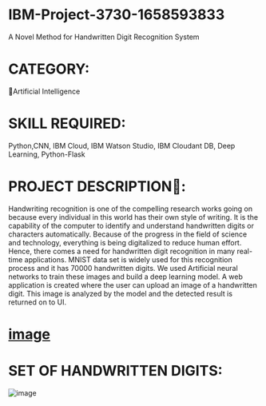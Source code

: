# IBM-Project-3730-1658593833
A Novel Method for Handwritten Digit Recognition System
# CATEGORY:
🧠Artificial Intelligence
# SKILL REQUIRED:

Python,CNN, IBM Cloud, IBM Watson Studio, IBM Cloudant DB, Deep Learning, Python-Flask

# PROJECT DESCRIPTION📒:

Handwriting recognition is one of the compelling research works going on because every individual in this world has their own style of writing. It is the capability of the computer to identify and understand handwritten digits or characters automatically. Because of the progress in the field of science and technology, everything is being digitalized to reduce human effort. Hence, there comes a need for handwritten digit recognition in many real-time applications. MNIST data set is widely used for this recognition process and it has 70000 handwritten digits. We used Artificial neural networks to train these images and build a deep learning model. A web application is created where the user can upload an image of a handwritten digit. This image is analyzed by the model and the detected result is returned on to UI.

# [image](https://user-images.githubusercontent.com/85354718/219321481-534a4251-2198-41b8-a814-8670e26edfca.png)

#  SET OF HANDWRITTEN DIGITS:

![image](https://user-images.githubusercontent.com/85354718/219321846-d6533b00-a3fb-4a63-b204-c107a3dddcaf.png)
